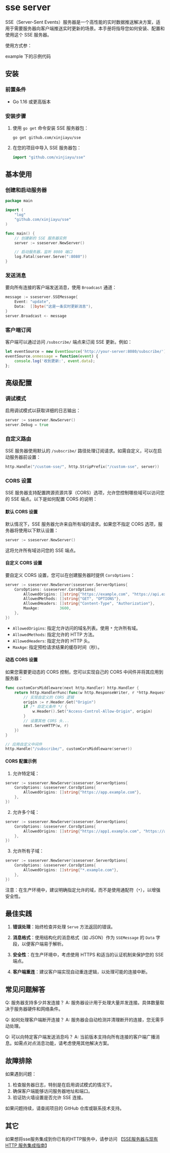 # sse server

SSE（Server-Sent Events）服务器是一个高性能的实时数据推送解决方案，适用于需要服务器向客户端推送实时更新的场景。本手册将指导您如何安装、配置和使用这个 SSE 服务器。

使用方式参：

example 下的示例代码

## 安装

### 前置条件

- Go 1.16 或更高版本

### 安装步骤

1. 使用 `go get` 命令安装 SSE 服务器包：

   ```
   go get github.com/xinjiayu/sse
   ```

2. 在您的项目中导入 SSE 服务器包：

   ```go
   import "github.com/xinjiayu/sse"
   ```

## 基本使用

### 创建和启动服务器

```go
package main

import (
    "log"
    "github.com/xinjiayu/sse"
)

func main() {
    // 创建新的 SSE 服务器实例
    server := sseserver.NewServer()

    // 启动服务器，监听 8080 端口
    log.Fatal(server.Serve(":8080"))
}
```

### 发送消息

要向所有连接的客户端发送消息，使用 `Broadcast` 通道：

```go
message := sseserver.SSEMessage{
    Event: "update",
    Data:  []byte("这是一条实时更新消息"),
}
server.Broadcast <- message
```

### 客户端订阅

客户端可以通过访问 `/subscribe/` 端点来订阅 SSE 更新。例如：

```javascript
let eventSource = new EventSource('http://your-server:8080/subscribe/');
eventSource.onmessage = function(event) {
    console.log('收到更新:', event.data);
};
```

## 高级配置

### 调试模式

启用调试模式以获取详细的日志输出：

```go
server := sseserver.NewServer()
server.Debug = true
```

### 自定义路由

SSE 服务器使用默认的 `/subscribe/` 路径处理订阅请求。如需自定义，可以在启动服务器前设置：

```go
http.Handle("/custom-sse/", http.StripPrefix("/custom-sse", server))
```

### CORS 设置

SSE 服务器支持配置跨源资源共享（CORS）选项，允许您控制哪些域可以访问您的 SSE 端点。以下是如何配置 CORS 的说明：

#### 默认 CORS 设置

默认情况下，SSE 服务器允许来自所有域的请求。如果您不指定 CORS 选项，服务器将使用以下默认设置：

```go
server := sseserver.NewServer()
```

这将允许所有域访问您的 SSE 端点。

#### 自定义 CORS 设置

要自定义 CORS 设置，您可以在创建服务器时提供 `CorsOptions`：

```go
server := sseserver.NewServer(sseserver.ServerOptions{
    CorsOptions: &sseserver.CorsOptions{
        AllowedOrigins: []string{"https://example.com", "https://api.example.com"},
        AllowedMethods: []string{"GET", "OPTIONS"},
        AllowedHeaders: []string{"Content-Type", "Authorization"},
        MaxAge:         3600,
    },
})
```

- `AllowedOrigins`: 指定允许访问的域名列表。使用 `*` 允许所有域。
- `AllowedMethods`: 指定允许的 HTTP 方法。
- `AllowedHeaders`: 指定允许的 HTTP 头。
- `MaxAge`: 指定预检请求结果的缓存时间（秒）。

#### 动态 CORS 设置

如果您需要更动态的 CORS 控制，您可以实现自己的 CORS 中间件并将其应用到服务器：

```go
func customCorsMiddleware(next http.Handler) http.Handler {
    return http.HandlerFunc(func(w http.ResponseWriter, r *http.Request) {
        // 实现自定义的 CORS 逻辑
        origin := r.Header.Get("Origin")
        if /* 自定义条件 */ {
            w.Header().Set("Access-Control-Allow-Origin", origin)
        }
        // 设置其他 CORS 头...
        next.ServeHTTP(w, r)
    })
}

// 应用自定义中间件
http.Handle("/subscribe/", customCorsMiddleware(server))
```

#### CORS 配置示例

1. 允许特定域：

```go
server := sseserver.NewServer(sseserver.ServerOptions{
    CorsOptions: &sseserver.CorsOptions{
        AllowedOrigins: []string{"https://app.example.com"},
    },
})
```

2. 允许多个域：

```go
server := sseserver.NewServer(sseserver.ServerOptions{
    CorsOptions: &sseserver.CorsOptions{
        AllowedOrigins: []string{"https://app1.example.com", "https://app2.example.com"},
    },
})
```

3. 允许所有子域：

```go
server := sseserver.NewServer(sseserver.ServerOptions{
    CorsOptions: &sseserver.CorsOptions{
        AllowedOrigins: []string{"*.example.com"},
    },
})
```

注意：在生产环境中，建议明确指定允许的域，而不是使用通配符（`*`），以增强安全性。

## 最佳实践

1. **错误处理**：始终检查并处理 `Serve` 方法返回的错误。

2. **消息格式**：使用结构化的消息格式（如 JSON）作为 `SSEMessage` 的 `Data` 字段，以便客户端易于解析。

3. **安全性**：在生产环境中，考虑使用 HTTPS 和适当的认证机制来保护您的 SSE 端点。

4. **客户端重连**：建议客户端实现自动重连逻辑，以处理可能的连接中断。

## 常见问题解答

Q: 服务器支持多少并发连接？
A: 服务器设计用于处理大量并发连接。具体数量取决于服务器硬件和网络条件。

Q: 如何处理客户端断开连接？
A: 服务器会自动检测并清理断开的连接，您无需手动处理。

Q: 可以向特定客户端发送消息吗？
A: 当前版本支持向所有连接的客户端广播消息。如需点对点消息功能，请考虑使用其他解决方案。

## 故障排除

如果遇到问题：

1. 检查服务器日志，特别是在启用调试模式的情况下。
2. 确保客户端能够访问服务器地址和端口。
3. 验证防火墙设置是否允许 SSE 连接。

如果问题持续，请查阅项目的 GitHub 仓库或联系技术支持。

## 其它

如果想将sse服务集成到你已有的HTTP服务中，请参访问 【[SSE服务器与现有 HTTP 服务集成指南](httpdoc.md)】